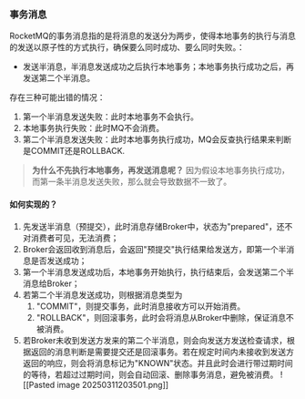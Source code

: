 ### 事务消息
RocketMQ的事务消息指的是将消息的发送分为两步，使得本地事务的执行与消息的发送以原子性的方式执行，确保要么同时成功、要么同时失败。：
- 发送半消息，半消息发送成功之后执行本地事务；本地事务执行成功之后，再发送第二个半消息。

存在三种可能出错的情况：
1. 第一个半消息发送失败：此时本地事务不会执行。
2. 本地事务执行失败：此时MQ不会消费。
3. 第二个半消息发送失败：此时本地事务执行成功，MQ会反查执行结果来判断是COMMIT还是ROLLBACK.

>**为什么不先执行本地事务，再发送消息呢？**
>因为假设本地事务执行成功，而第一条半消息发送失败，那么就会导致数据不一致了。
#### 如何实现的？
1. 先发送半消息（预提交），此时消息存储Broker中，状态为"prepared"，还不对消费者可见，无法消费；
2. Broker会返回收到消息后，会返回"预提交"执行结果给发送方，即第一个半消息是否发送成功；
3. 第一个半消息发送成功后，本地事务开始执行，执行结束后，会发送第二个半消息给Broker；
4. 若第二个半消息发送成功，则根据消息类型为
	1. "COMMIT"，则提交事务，此时消息接收方可以开始消费。
	2. "ROLLBACK"，则回滚事务，此时会将消息从Broker中删除，保证消息不被消费。
5. 若Broker未收到发送方发来的第二个半消息，则会向发送方发送检查请求，根据返回的消息判断是需要提交还是回滚事务。若在规定时间内未接收到发送方返回的响应，则会将消息标记为"KNOWN"状态。并且此时会进行带过期时间的等待，若超过过期时间，则会自动回滚、删除事务消息，避免被消费。
![[Pasted image 20250311203501.png]]